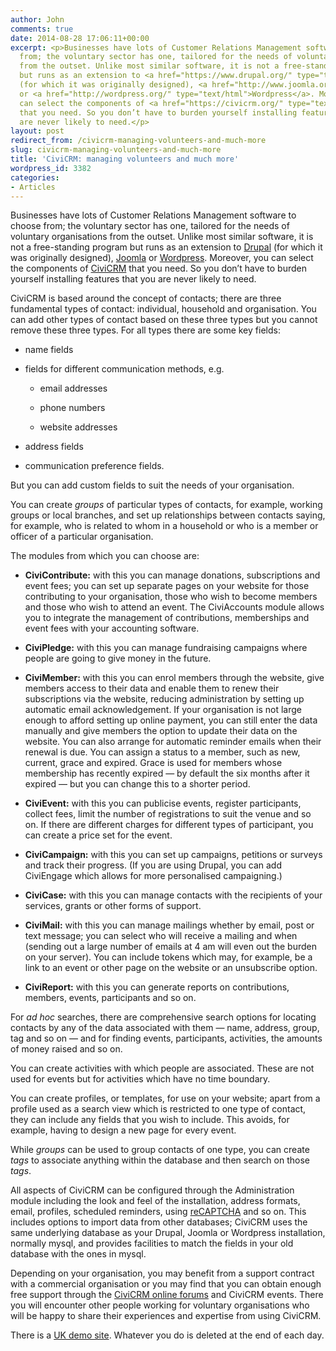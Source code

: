 ```yaml
---
author: John
comments: true
date: 2014-08-28 17:06:11+00:00
excerpt: <p>Businesses have lots of Customer Relations Management software to choose
  from; the voluntary sector has one, tailored for the needs of voluntary organisations
  from the outset. Unlike most similar software, it is not a free-standing program
  but runs as an extension to <a href="https://www.drupal.org/" type="text/html">Drupal</a>
  (for which it was originally designed), <a href="http://www.joomla.org/" type="text/html">Joomla</a>
  or <a href="http://wordpress.org/" type="text/html">Wordpress</a>. Moreover, you
  can select the components of <a href="https://civicrm.org/" type="text/html">CiviCRM</a>
  that you need. So you don’t have to burden yourself installing features that you
  are never likely to need.</p>
layout: post
redirect_from: /civicrm-managing-volunteers-and-much-more
slug: civicrm-managing-volunteers-and-much-more
title: 'CiviCRM: managing volunteers and much more'
wordpress_id: 3382
categories:
- Articles
---
```


Businesses have lots of Customer Relations Management software to choose from; the voluntary sector has one, tailored for the needs of voluntary organisations from the outset. Unlike most similar software, it is not a free-standing program but runs as an extension to [Drupal](https://www.drupal.org/) (for which it was originally designed), [Joomla](http://www.joomla.org/) or [Wordpress](http://wordpress.org/). Moreover, you can select the components of [CiviCRM](https://civicrm.org/) that you need. So you don’t have to burden yourself installing features that you are never likely to need.




CiviCRM is based around the concept of contacts; there are three fundamental types of contact: individual, household and organisation. You can add other types of contact based on these three types but you cannot remove these three types. For all types there are some key fields:






  * name fields


  * fields for different communication methods, e.g.


    * email addresses


    * phone numbers


    * website addresses





  * address fields


  * communication preference fields.




But you can add custom fields to suit the needs of your organisation.




You can create _groups_ of particular types of contacts, for example, working groups or local branches, and set up relationships between contacts saying, for example, who is related to whom in a household or who is a member or officer of a particular organisation.




The modules from which you can choose are:






  * **CiviContribute:** with this you can manage donations, subscriptions and event fees; you can set up separate pages on your website for those contributing to your organisation, those who wish to become members and those who wish to attend an event. The CiviAccounts module allows you to integrate the management of contributions, memberships and event fees with your accounting software.


  * **CiviPledge:** with this you can manage fundraising campaigns where people are going to give money in the future.


  * **CiviMember:** with this you can enrol members through the website, give members access to their data and enable them to renew their subscriptions via the website, reducing administration by setting up automatic email acknowledgement. If your organisation is not large enough to afford setting up online payment, you can still enter the data manually and give members the option to update their data on the website. You can also arrange for automatic reminder emails when their renewal is due. You can assign a status to a member, such as new, current, grace and expired. Grace is used for members whose membership has recently expired — by default the six months after it expired — but you can change this to a shorter period.


  * **CiviEvent:** with this you can publicise events, register participants, collect fees, limit the number of registrations to suit the venue and so on. If there are different charges for different types of participant, you can create a price set for the event.


  * **CiviCampaign:** with this you can set up campaigns, petitions or surveys and track their progress. (If you are using Drupal, you can add CiviEngage which allows for more personalised campaigning.)


  * **CiviCase:** with this you can manage contacts with the recipients of your services, grants or other forms of support.


  * **CiviMail:** with this you can manage mailings whether by email, post or text message; you can select who will receive a mailing and when (sending out a large number of emails at 4 am will even out the burden on your server). You can include tokens which may, for example, be a link to an event or other page on the website or an unsubscribe option.


  * **CiviReport:** with this you can generate reports on contributions, members, events, participants and so on.




For _ad hoc_ searches, there are comprehensive search options for locating contacts by any of the data associated with them — name, address, group, tag and so on — and for finding events, participants, activities, the amounts of money raised and so on.




You can create activities with which people are associated. These are not used for events but for activities which have no time boundary.




You can create profiles, or templates, for use on your website; apart from a profile used as a search view which is restricted to one type of contact, they can include any fields that you wish to include. This avoids, for example, having to design a new page for every event.




While _groups_ can be used to group contacts of one type, you can create _tags_ to associate anything within the database and then search on those _tags_.




All aspects of CiviCRM can be configured through the Administration module including the look and feel of the installation, address formats, email, profiles, scheduled reminders, using [reCAPTCHA](http://www.google.com/recaptcha/intro/) and so on. This includes options to import data from other databases; CiviCRM uses the same underlying database as your Drupal, Joomla or Wordpress installation, normally mysql, and provides facilities to match the fields in your old database with the ones in mysql.




Depending on your organisation, you may benefit from a support contract with a commercial organisation or you may find that you can obtain enough free support through the [CiviCRM online forums](http://forum.civicrm.org/) and CiviCRM events. There you will encounter other people working for voluntary organisations who will be happy to share their experiences and expertise from using CiviCRM.




There is a [UK demo site](http://www.makeyourlifebetter.leeds11.com/). Whatever you do is deleted at the end of each day.
